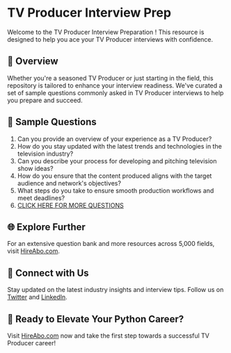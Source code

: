 # TV Producer Interview Prep

Welcome to the TV Producer Interview Preparation ! This resource is designed to help you ace your TV Producer interviews with confidence.

## 🚀 Overview

Whether you're a seasoned TV Producer or just starting in the field, this repository is tailored to enhance your interview readiness. We've curated a set of sample questions commonly asked in TV Producer interviews to help you prepare and succeed.

## 📝 Sample Questions

1. Can you provide an overview of your experience as a TV Producer?
2. How do you stay updated with the latest trends and technologies in the television industry?
3. Can you describe your process for developing and pitching television show ideas?
4. How do you ensure that the content produced aligns with the target audience and network's objectives?
5. What steps do you take to ensure smooth production workflows and meet deadlines?
6. [CLICK HERE FOR MORE QUESTIONS](https://hireabo.com/job/8_0_48/TV%20Producer)

## 🌐 Explore Further

For an extensive question bank and more resources across 5,000 fields, visit [HireAbo.com](https://www.hireabo.com).

## 📱 Connect with Us

Stay updated on the latest industry insights and interview tips. Follow us on [Twitter](https://twitter.com/hireabo) and [LinkedIn](https://www.linkedin.com/in/hire-abo-3609972a8/).

## 🚀 Ready to Elevate Your Python Career?

Visit [HireAbo.com](https://www.hireabo.com) now and take the first step towards a successful TV Producer career!